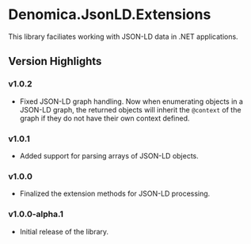 ﻿# Denomica.JsonLD.Extensions

This library faciliates working with JSON-LD data in .NET applications.

## Version Highlights

### v1.0.2

- Fixed JSON-LD graph handling. Now when enumerating objects in a JSON-LD graph, the returned objects will inherit the `@context` of the graph if they do not have their own context defined.

### v1.0.1

- Added support for parsing arrays of JSON-LD objects.

### v1.0.0

- Finalized the extension methods for JSON-LD processing.

### v1.0.0-alpha.1

- Initial release of the library.